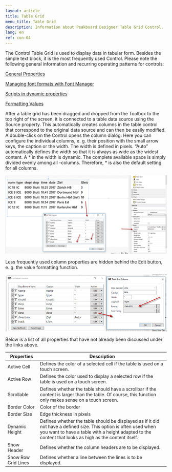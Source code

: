 ```yaml
---
layout: article
title: Table Grid   
menu_title: Table Grid
description: Information about Peakboard Designer Table Grid Control.
lang: en
ref: con-04
---
```


The Control Table Grid is used to display data in tabular form. Besides the simple text block, it is the most frequently used Control. Please note the following general information and recurring operating patterns for controls:

[General Properties]()

[Managing font formats with Font Manager]()

[Scripts in dynamic properties]()

[Formatting Values]()

After a table grid has been dragged and dropped from the Toolbox to the top right of the screen, it is connected to a table data source using the Source property. This automatically creates columns in the table control that correspond to the original data source and can then be easily modified. A double-click on the Control opens the column dialog. Here you can configure the individual columns, e. g. their position with the small arrow keys, the caption or the width. The width is defined in pixels. “Auto” automatically defines the width so that it is always as wide as the widest content. A * in the width is dynamic. The complete available space is simply divided evenly among all -columns. Therefore, * is also the default setting for all columns.

![image_1](/assets/images/Controls/Table-Grid/ControlsTableGrid01.png)

Less frequently used column properties are hidden behind the Edit button, e. g. the value formatting function.

![image_1](/assets/images/Controls/Table-Grid/ControlsTableGrid02.png)

Below is a list of all properties that have not already been discussed under the links above.

| Properties  |	Description |
|-------------|---------------|
| Active Cell |	  Defines the color of a selected cell if the table is used on a touch screen. |
| Active Row  |	  Defines the color used to display a selected row if the table is used on a touch screen. |
| Scrollable  |	 Defines whether the table should have a scrollbar if the content is larger than the table. Of course, this function only makes sense on a touch screen. |
| Border Color |	Color of the border |
| Border Size |	Edge thickness in pixels |
| Dynamic Height |	Defines whether the table should be displayed as if it did not have a defined size. This option is often used when you want to have a table with a height adapted to the content that looks as high as the content itself. |
| Show Header |	Defines whether the column headers are to be displayed. |
| Show Row Grid Lines |	Defines whether a line between the lines is to be displayed. |
